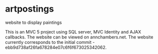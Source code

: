 # artpostings
website to display paintings

This is an MVC 5 project using SQL server, MVC Identity and AJAX callbacks. 
The website can be viewed on annchambers.net. The website currently corresponds to the initial commit - ebb9d738af26fa678284e07c6f6f673025342062. 
